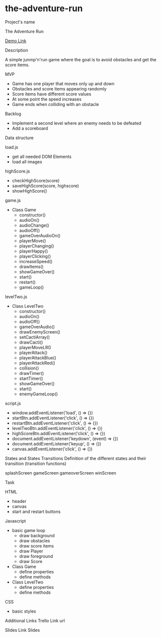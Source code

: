 # the-adventure-run

Project's name

The Adventure Run

[Demo Link](https://tammidnight.github.io/the-adventure-run/)

Description

A simple junmp'n'run game where the goal is to avoid obstacles and get the score items.

MVP

- Game has one player that moves only up and down
- Obstacles and score items appearing randomly
- Score items have different score values
- At some point the speed increases
- Game ends when colliding with an obstacle

Backlog

- Implement a second level where an enemy needs to be defeated
- Add a scoreboard

Data structure

load.js

- get all needed DOM Elements
- load all images

highScore.js

- checkHighScore(score)
- saveHighScore(score, highscore)
- showHighScore()

game.js

- Class Game
  - constructor()
  - audioOn()
  - audioChange()
  - audioOff()
  - gameOverAudioOn()
  - playerMove()
  - playerChanging()
  - playerHappy()
  - playerClicking()
  - increaseSpeed()
  - drawItems()
  - showGameOver()
  - start()
  - restart()
  - gameLoop()

levelTwo.js

- Class LevelTwo
  - constructor()
  - audioOn()
  - audioOff()
  - gameOverAudio()
  - drawEnemyScreen()
  - setCactiArray()
  - drawCacti()
  - playerMoveLR()
  - playerAttack()
  - playerAttackBlue()
  - playerAttackRed()
  - collision()
  - drawTimer()
  - startTimer()
  - showGameOver()
  - start()
  - enemyGameLoop()

script.js

- window.addEventListener('load', () => {})
- startBtn.addEventListener('click', () => {})
- restartBtn.addEventListener('click', () => {})
- levelTwoBtn.addEventListener('click', () => {})
- highScoreBtn.addEventListener('click', () => {})
- document.addEventListener('keydown', (event) => {})
- document.addEventListener('keyup', () => {})
- canvas.addEventListener('click', () => {})

States and States Transitions
Definition of the different states and their transition (transition functions)

splashScreen
gameScreen
gameoverScreen
winScreen

Task

HTML

- header
- canvas
- start and restart buttons

Javascript

- basic game loop
  - draw background
  - draw obstacles
  - draw score items
  - draw Player
  - draw foreground
  - draw Score
- Class Game
  - define properties
  - define methods
- Class LevelTwo
  - define properties
  - define methods

CSS

- basic styles

Additional Links
Trello
Link url

Slides
Link Slides
